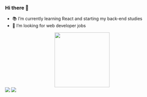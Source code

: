 ### Hi there 👋
- 📚 I’m currently learning React and starting my back-end studies
- 👯 I’m looking for web developer jobs

<div align="center">
  <a href="https://github.com/RogerXO">
  <img height="180em" src="https://github-readme-stats.vercel.app/api?username=rogerxo&show_icons=true&theme=dracula&include_all_commits=true&count_private=true"/>
</div>
<div> 
  <a href="https://www.instagram.com/rogerxavier2/" target="_blank"><img src="https://img.shields.io/badge/-Instagram-%23E4405F?style=for-the-badge&logo=instagram&logoColor=white"></a>
  <a href="https://www.linkedin.com/in/roger-xavier142/" target="_blank"><img src="https://img.shields.io/badge/-LinkedIn-%230077B5?style=for-the-badge&logo=linkedin&logoColor=white"></a> 
</div>
